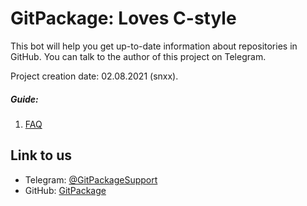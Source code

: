 # GitPackage: Loves C-style
This bot will help you get up-to-date information about repositories in GitHub. 
You can talk to the author of this project on Telegram.

Project creation date: 02.08.2021 (snxx).

##### Guide:
1. [FAQ](https://github.com/GitPackageBot/GitPackage-telegram-bot/wiki/GitPackageSupport-%5BFAQ%5D)

## Link to us
- Telegram: [@GitPackageSupport](https://t.me/GitPackageSupport)
- GitHub: [GitPackage](https://github.com/GitPackage)
